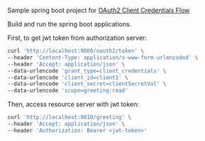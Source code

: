 Sample spring boot project for [OAuth2 Client Credentials Flow](https://auth0.com/docs/get-started/authentication-and-authorization-flow/client-credentials-flow)

Build and run the spring boot applications.

First, to get jwt token from authorization server:

```bash
curl 'http://localhost:9000/oauth2/token' \
--header 'Content-Type: application/x-www-form-urlencoded' \
--header 'Accept: application/json' \
--data-urlencode 'grant_type=client_credentials' \
--data-urlencode 'client_id=client1' \
--data-urlencode 'client_secret=clientSecretVal' \
--data-urlencode 'scope=greeting:read'
```

Then, access resource server with jwt token:

```bash
curl 'http://localhost:9010/greeting' \
--header 'Accept: application/json' \
--header 'Authorization: Bearer <jwt-token>'
```
